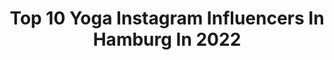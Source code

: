 ---
title: Top 10 Yoga Instagram Influencers In Hamburg In 2022
description: >-
  Find top yoga Instagram influencers in Hamburg in 2022. Most popular hashtags: #hamburg #yoga #fitness #yogainspiration.
platform: Instagram
hits: 56
text_top: Discover the most popular Instagram accounts on inBeat.
text_bottom: Our search engine aggregates 56 Instagram influencers like this in Hamburg, Germany for you to contact.
profiles:
  - username: "sanae.decker"
    fullname: >-
      Sanae Decker - Yoga Teacher
    bio: >-
      YOGA - SELFLOVE - FEMALE EMPOWERMENT 💞 Ich unterstütze dich bei deiner Yogapraxis🙏🏼 Personal Yoga / Business Yoga / Classes Jetzt auch online! Vegan🌱
    location: "Germany"
    followers: 8532
    engagement: 521
    commentsToLikes: 0.035719
    id: ck8swofawepvm0j78mdg3uwat
    verified: false
    hashtags: "#sweatingbeauties, #yoga, #wirbleibenzuhause, #yogainhamburg"
  - username: "karlakuhlm"
    fullname: >-
      𝐊𝐀𝐑𝐋𝐀
    bio: >-
      𓆃 𓆃 𓆃 STAY IN YOUR MAGIC 𓂀 𓇼 founder of @solovedbyher 𓇼 200 hrs Yoga Teacher 𓇼 mother agent: @pma_models 𓇼 HAMBURG - contact: hello@karlakuhlmann.com
    location: "Germany"
    followers: 39524
    engagement: 214
    commentsToLikes: 0.024662
    id: ck0w4kundz2q20i19130c4olk
    verified: false
    hashtags: "#yogahamburg, #smile, #yogakiel, #hamburgyoga"
  - username: "fruggielicious"
    fullname: >-
      Kris
    bio: >-
      📍Hamburg Fruggielicious.photography@gmail.com
    location: "Germany"
    followers: 20289
    engagement: 623
    commentsToLikes: 0.052205
    id: ck0u7nlzs554t0i195gcosx5t
    verified: false
    hashtags: "#streetgallerymagazine, #streetphotographyinternational, #london, #moody"
  - username: "charmed_by_yoga"
    fullname: >-
      BINA - Yoga Coach Köln
    bio: >-
      *reconnect to your body & soul* 🧘‍♀️1:1 yoga | womencircles
    location: "Germany"
    followers: 14986
    engagement: 690
    commentsToLikes: 0.302061
    id: ck6tu7hb9eqvv0j710okd7z1x
    verified: false
    hashtags: "#aloholdeachother, #yoga, #heartsalove, #softness"
  - username: "ginii__binii"
    fullname: >-
      Gina Heinrich
    bio: >-
      FITNESS | ACHTSAMKEIT | LEBEN 👩🏻‍💻🌏 love what you do & make a difference ✨positive vibes 📍Stuttgart
    location: "Germany"
    followers: 2971
    engagement: 2097
    commentsToLikes: 0.061717
    id: ck8tdpau849eo0j78sztwjnxh
    verified: false
    hashtags: "#wochenende, #potd, #nebenjob, #abnehmen"
  - username: "monidmbi"
    fullname: >-
      𝑭𝒊𝒕𝒏𝒆𝒔𝒔 | 𝑵𝒖𝒕𝒓𝒊𝒕𝒊𝒐𝒏 | 𝑴𝒊𝒏𝒅𝒔𝒆𝒕
    bio: >-
      📍 Hamburg 📚🤓 BA Educational Science 🏋🏼‍♀️🍉 Fitness & Foodlover
    location: "Germany"
    followers: 2897
    engagement: 2182
    commentsToLikes: 0.027753
    id: ck8tc30h7y3po0j78eo1gm6wi
    verified: false
    hashtags: "#fitnesslove, #stayfit, #inkedgirl, #gesundleben"
  - username: "manu_coach_style"
    fullname: >-
      Manuela Cosenza
    bio: >-
      PR & Content Creator Werbung Rabatt Code @nu3_de : MANUELA Impressum: https://www.4coach-style.de/impressum// Contact: m.cosenza@coach-style.de
    location: "Germany"
    followers: 13923
    engagement: 230
    commentsToLikes: 0.049937
    id: ckapam633wnri0i78xw2l0fyc
    verified: false
    hashtags: "#sund, #motiv, #ayaniclothing, #fashionblogger"
  - username: "beyondbendy_lea"
    fullname: >-
      Lea
    bio: >-
      • Certified Flexibility, Aerial Yoga & Pole Instructor • Based in Hamburg, Germany • Online Flexibility Classes 💗 Live & On Demand
    location: "Germany"
    followers: 2849
    engagement: 1034
    commentsToLikes: 0.050715
    id: ck6tw3naipttp0j71m9221r5g
    verified: false
    hashtags: "#bendyback, #training, #poledance, #shoulderopener"
  - username: "carolinalerio"
    fullname: >-
      ᴄᴀʀᴏʟɪɴᴀ ɴᴀʟᴇʀɪᴏ
    bio: >-
      •𝐌𝐨𝐝𝐞𝐥 🇺🇾🌏 • Hamburg 🇩🇪📍 •𝐓𝐫𝐚𝐭𝐨 𝐇𝐞𝐜𝐡𝐨 @teledoce 📺 •𝐀𝐂𝐓𝐈𝐍𝐆|𝐃𝐀𝐍𝐂𝐈𝐍𝐆 •𝐅𝐚𝐬𝐡𝐢𝐨𝐧&𝐆𝐫𝐚𝐩𝐡𝐢𝐜𝐃𝐞𝐬𝐢𝐠𝐧𝐞𝐫 📨caronalerio@hotmail.com
    location: "Germany"
    followers: 17734
    engagement: 505
    commentsToLikes: 0.064221
    id: ck134du6dvylz0i19bj4ptohc
    verified: false
    hashtags: "#wedding, #foodie, #uruguay, #modelingshoot"
  - username: "tri.run.lara"
    fullname: >-
      ʟαяα
    bio: >-
      ⚓️ #hamburgerdeern | 29 🏊🏼‍♀️🚴🏼‍♀️🏃🏼‍♀️#trigirl 🔜 first time 70.3 🌺 #teamzooteurope 👩‍❤️‍👨 @tim2tri 🔜 #bridetobe 💍
    location: "Germany"
    followers: 2600
    engagement: 1899
    commentsToLikes: 0.093277
    id: ck8t6ublgeprj0j78kxuics2a
    verified: false
    hashtags: "#sportmotivation, #wochenende, #triathlon, #runnersofinstagram"
---